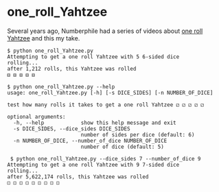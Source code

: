 # one_roll_Yahtzee

Several years ago, Numberphile had a series of videos about [one roll Yahtzee][0] and this my take.

```console
$ python one_roll_Yahtzee.py 
Attempting to get a one roll Yahtzee with 5 6-sided dice
rolling...
after 1,212 rolls, this Yahtzee was rolled
⚅ ⚅ ⚅ ⚅ ⚅ 

$ python one_roll_Yahtzee.py --help
usage: one_roll_Yahtzee.py [-h] [-s DICE_SIDES] [-n NUMBER_OF_DICE]

test how many rolls it takes to get a one roll Yahtzee ⚁ ⚁ ⚁ ⚁ ⚁

optional arguments:
  -h, --help            show this help message and exit
  -s DICE_SIDES, --dice_sides DICE_SIDES
                        number of sides per dice (default: 6)
  -n NUMBER_OF_DICE, --number_of_dice NUMBER_OF_DICE
                        number of dice (default: 5)
 
 $ python one_roll_Yahtzee.py --dice_sides 7 --number_of_dice 9
Attempting to get a one roll Yahtzee with 9 7-sided dice
rolling...
after 5,622,174 rolls, this Yahtzee was rolled
⚀ ⚀ ⚀ ⚀ ⚀ ⚀ ⚀ ⚀ ⚀ 
```

[0]: https://www.youtube.com/watch?v=fiTwar7mFws&list=PL8D3EA4DDD533BEE5
